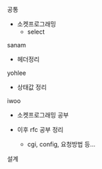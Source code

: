공통
- 소켓프로그래밍
  - select
  
sanam
- 헤더정리

yohlee
- 상태값 정리

iwoo
- 소켓프로그래밍 공부

- 이후 rfc 공부 정리
  - cgi, config, 요청방법 등...
  
설계






